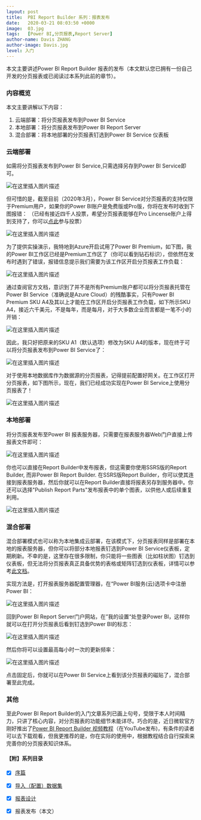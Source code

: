 ```yaml
---
layout: post
title:  PBI Report Builder 系列：报表发布
date:   2020-03-21 08:03:50 +0000
image:  03.jpg
tags:   [Power BI,分页报表,Report Server]
author-name: Davis ZHANG
author-image: Davis.jpg
level: 入门
---
```



本文主要讲述Power BI Report Builder 报表的发布（本文默认您已拥有一份自己开发的分页报表或已阅读过本系列此前的章节）。

### 内容概览

本文主要讲解以下内容：

1. 云端部署：将分页报表发布到Power BI Service
2. 本地部署：将分页报表发布到Power BI Report Server
3. 混合部署：将本地部署的分页报表钉选到Power BI Service 仪表板

### 云端部署

如需将分页报表发布到Power BI Service,只需选择另存到Power BI Service即可。

![在这里插入图片描述](https://img-blog.csdnimg.cn/20200320230049603.png?x-oss-process=image/watermark,type_ZmFuZ3poZW5naGVpdGk,shadow_10,text_d3d3LmQtYmkudGVjaA==,size_16,color_FFFFFF,t_70)

但可惜的是，截至目前（2020年3月），Power BI Service对分页报表的支持仅限于Premium用户，如果你的Power BI账户是免费版或Pro版，你将在发布时收到下图报错：
（已经有接近四千人投票，希望分页报表能够在Pro  Lincense账户上得到支持了，你可以[点此](https://ideas.powerbi.com/forums/265200-power-bi-ideas/suggestions/35959420-paginated-reports-please-make-it-available-in-pr)参与投票）

![在这里插入图片描述](https://img-blog.csdnimg.cn/20200320225903424.png?x-oss-process=image/watermark,type_ZmFuZ3poZW5naGVpdGk,shadow_10,text_d3d3LmQtYmkudGVjaA==,size_16,color_FFFFFF,t_70)

为了提供实操演示，我特地到Azure开启试用了Power BI Premium，如下图，我的Power BI工作区已经是Premium工作区了（你可以看到钻石标识），但依然在发布时遇到了错误，报错信息提示我们需要为该工作区开启分页报表工作负载：

![在这里插入图片描述](https://img-blog.csdnimg.cn/2020032101073325.png?x-oss-process=image/watermark,type_ZmFuZ3poZW5naGVpdGk,shadow_10,text_d3d3LmQtYmkudGVjaA==,size_16,color_FFFFFF,t_70)

通过查阅官方文档，意识到了并不是所有Premium账户都可以将分页报表托管在Power BI Service（准确说是Azure Cloud）的残酷事实，只有Power BI Premium SKU A4及其以上才能在工作区开启分页报表工作负载，如下所示SKU A4，接近六千美元，不是每年，而是每月，对于大多数企业而言都是一笔不小的开销：

![在这里插入图片描述](https://img-blog.csdnimg.cn/20200321012430815.png?x-oss-process=image/watermark,type_ZmFuZ3poZW5naGVpdGk,shadow_10,text_d3d3LmQtYmkudGVjaA==,size_16,color_FFFFFF,t_70)

因此，我只好把原来的SKU A1（默认选项）修改为SKU A4的版本，现在终于可以将分页报表发布到Power BI Service了：

![在这里插入图片描述](https://img-blog.csdnimg.cn/20200321020836427.png?x-oss-process=image/watermark,type_ZmFuZ3poZW5naGVpdGk,shadow_10,text_d3d3LmQtYmkudGVjaA==,size_16,color_FFFFFF,t_70)

对于使用本地数据库作为数据源的分页报表，记得提前配置好网关。在工作区打开分页报表，如下图所示，现在，我们已经成功实现在Power BI Service上使用分页报表了！

![在这里插入图片描述](https://img-blog.csdnimg.cn/20200321021359584.png?x-oss-process=image/watermark,type_ZmFuZ3poZW5naGVpdGk,shadow_10,text_d3d3LmQtYmkudGVjaA==,size_16,color_FFFFFF,t_70)

### 本地部署

将分页报表发布至Power BI 报表服务器，只需要在报表服务器Web门户直接上传报表文件即可：

![在这里插入图片描述](https://img-blog.csdnimg.cn/20200321170856229.png)

你也可以直接在Report Builder中发布报表，但这需要你使用SSRS版的Report Builder, 而非Power BI Report
 Builder. 在SSRS版Report Builder，你可以使其连接到报表服务器，然后你就可以在Report Builder直接将报表另存到服务器中。你还可以选择"Publish Report Parts"发布报表中的单个图表，以供他人或后续重复利用。

 ![在这里插入图片描述](https://img-blog.csdnimg.cn/20200321171131469.png?x-oss-process=image/watermark,type_ZmFuZ3poZW5naGVpdGk,shadow_10,text_d3d3LmQtYmkudGVjaA==,size_16,color_FFFFFF,t_70)

### 混合部署

 混合部署模式也可以称为本地集成云部署，在该模式下，分页报表同样是部署在本地的报表服务器，但你可以将部分本地报表钉选到Power BI Service仪表板，定期刷新。不幸的是，这里存在很多限制，你只能将一些图表（比如柱状图）钉选到仪表板，但无法将分页报表真正具备优势的表格或矩阵钉选到仪表板，详情可以参考[此文档](https://docs.microsoft.com/en-us/sql/reporting-services/pin-reporting-services-items-to-power-bi-dashboards?view=sql-server-ver15#bkmk_supported_items)。
   
 实现方法是，打开报表服务器配置管理器，在“Power BI服务(云)选项卡中注册Power BI：

 ![在这里插入图片描述](https://img-blog.csdnimg.cn/20200321174445702.png?x-oss-process=image/watermark,type_ZmFuZ3poZW5naGVpdGk,shadow_10,text_d3d3LmQtYmkudGVjaA==,size_16,color_FFFFFF,t_70)

 回到Power BI Report Server门户网站，在”我的设置“处登录Power BI，这样你就可以在打开分页报表后看到钉选到Power BI的标志：

 ![在这里插入图片描述](https://img-blog.csdnimg.cn/20200321174828317.png?x-oss-process=image/watermark,type_ZmFuZ3poZW5naGVpdGk,shadow_10,text_d3d3LmQtYmkudGVjaA==,size_16,color_FFFFFF,t_70)

 然后你将可以设置最高每小时一次的更新频率：

 ![在这里插入图片描述](https://img-blog.csdnimg.cn/20200321174944917.png?x-oss-process=image/watermark,type_ZmFuZ3poZW5naGVpdGk,shadow_10,text_d3d3LmQtYmkudGVjaA==,size_16,color_FFFFFF,t_70)

 点击固定后，你就可以在Power BI Service上看到该分页报表的磁贴了，混合部署至此完成。

### 其他

 至此Power BI Report Builder的入门文章系列已画上句号，受限于本人时间精力，只讲了核心内容，对分页报表的功能细节未能详尽。巧合的是，近日微软官方刚好推出了[Power BI Report Builder 视频教程](https://docs.microsoft.com/zh-cn/power-bi/paginated-reports/paginated-reports-online-course)（在YouTube发布)，有条件的读者可以去下载观看，但我更推荐的是，你在实际的使用中，根据教程结合自行探索来完善你的分页报表知识体系。




#### 【附】系列目录
 - [x] [序篇]({{site.baseurl}}/pbi-reportbuilder-series/)

 - [x] [导入（配置）数据集]({{site.baseurl}}/pbi-reportbuilder-dataset/)

 - [x] [报表设计]({{site.baseurl}}/pbi-reportbuilder-design-tutorial/)

 - [x] 报表发布（本文）
